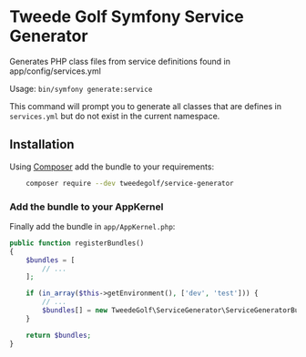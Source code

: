 # Tweede Golf Symfony Service Generator

Generates PHP class files from service definitions found in app/config/services.yml

Usage: `bin/symfony generate:service`

This command will prompt you to generate all
classes that are defines in `services.yml` but do not exist in the current namespace.

## Installation
Using [Composer][composer] add the bundle to your requirements:

```bash
    composer require --dev tweedegolf/service-generator
```

### Add the bundle to your AppKernel
Finally add the bundle in `app/AppKernel.php`:

```php
public function registerBundles()
{
    $bundles = [
        // ...
    ];

    if (in_array($this->getEnvironment(), ['dev', 'test'])) {
        // ...
        $bundles[] = new TweedeGolf\ServiceGenerator\ServiceGeneratorBundle();
    }

    return $bundles;
}
```

[composer]: https://getcomposer.org/
